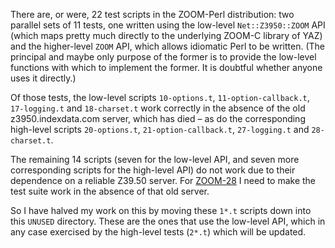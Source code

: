 There are, or were, 22 test scripts in the ZOOM-Perl distribution: two parallel sets of 11 tests, one written using the low-level `Net::Z3950::ZOOM` API (which maps pretty much directly to the underlying ZOOM-C library of YAZ) and the higher-level `ZOOM` API, which allows idiomatic Perl to be written. (The principal and maybe only purpose of the former is to provide the low-level functions with which to implement the former. It is doubtful whether anyone uses it directly.)

Of those tests, the low-level scripts `10-options.t`, `11-option-callback.t`, `17-logging.t` and `18-charset.t` work correctly in the absence of the old z3950.indexdata.com server, which has died – as do the corresponding high-level scripts `20-options.t`, `21-option-callback.t`, `27-logging.t` and `28-charset.t`.

The remaining 14 scripts (seven for the low-level API, and seven more corresponding scripts for the high-level API) do not work due to their dependence on a reliable Z39.50 server. For [ZOOM-28](https://index-data.atlassian.net/browse/ZOOM-28) I need to make the test suite work in the absence of that old server.

So I have halved my work on this by moving these `1*.t` scripts down into this `UNUSED` directory. These are the ones that use the low-level API, which in any case exercised by the high-level tests (`2*.t`) which will be updated.

